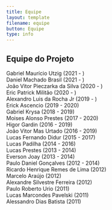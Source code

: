 ```yaml
---
title: Equipe
layout: template
filename: equipe
button: Equipe
type: info
---
```


## Equipe do Projeto  
Gabriel Maurício Utzig (2021 - )  
Daniel Machado Brasil (2021 - )  
João Vitor Pieczarka da Silva (2020 - )    
Eric Patrick Militão (2020 - )  
Alexandro Luis da Rocha Jr (2019 - )  
Erick Ascencio (2019 - 2020)  
Gabriel Krysa (2018 - 2019)  
Moises Alonso Prestes (2017 - 2020)  
Higor Gardin (2016 - 2019)    
João Vitor Mas Urtado (2016 - 2019)  
Lucas Fernando Didur (2015 - 2017)  
Lucas Padilha (2014 - 2016)  
Lucas Prestes (2013 - 2014)  
Everson Joay (2013 - 2014)  
Paulo Daniel Gonçalves (2012 - 2014)  
Ricardo Henrique Remes de Lima (2012)  
Marcelo Araújo (2012)  
Alexandre Silvestre Ferreira (2012)  
Paulo Roberto Urio (2011)  
Lucas Marcondes Pavelski (2011)  
Alessandro Dias Batista (2011)  
